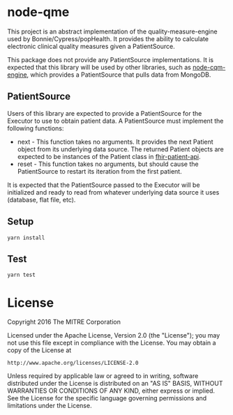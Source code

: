 # node-qme
This project is an abstract implementation of the quality-measure-engine used by
Bonnie/Cypress/popHealth. It provides the ability to calculate electronic
clinical quality measures given a PatientSource.

This package does not provide any PatientSource implementations. It is expected
that this library will be used by other libraries, such as [node-cqm-engine](https://github.com/mitre/node-cqm-engine),
which provides a PatientSource that pulls data from MongoDB.

## PatientSource
Users of this library are expected to provide a PatientSource for the Executor
to use to obtain patient data. A PatientSource must implement the following
functions:
* next - This function takes no arguments. It provides the next Patient object
from its underlying data source. The returned Patient objects are expected to be
instances of the Patient class in [fhir-patient-api](https://github.com/mitre/fhir-patient-api).
* reset - This function takes no arguments, but should cause the PatientSource
to restart its iteration from the first patient.

It is expected that the PatientSource passed to the Executor will be initialized
and ready to read from whatever underlying data source it uses (database, flat
file, etc).

## Setup
```
yarn install
```

## Test
```
yarn test
```

# License
Copyright 2016 The MITRE Corporation

Licensed under the Apache License, Version 2.0 (the "License");
you may not use this file except in compliance with the License.
You may obtain a copy of the License at

    http://www.apache.org/licenses/LICENSE-2.0

Unless required by applicable law or agreed to in writing, software
distributed under the License is distributed on an "AS IS" BASIS,
WITHOUT WARRANTIES OR CONDITIONS OF ANY KIND, either express or implied.
See the License for the specific language governing permissions and
limitations under the License.
